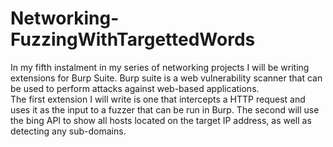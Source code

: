 # Networking-FuzzingWithTargettedWords

In my fifth instalment in my series of networking projects I will be writing extensions for Burp Suite.  Burp suite is a web vulnerability scanner that can be used to perform attacks against web-based applications.  
The first extension I will write is one that intercepts a HTTP request and uses it as the input to a fuzzer that can be run in Burp. The second will use the bing API to show all hosts located on the target IP address, as well as detecting any sub-domains.
